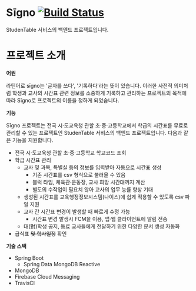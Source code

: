 # Sīgno [![Build Status](https://travis-ci.com/spike-team/Signo.svg?branch=master)](https://travis-ci.com/spike-team/Signo)
StudenTable 서비스의 백엔드 프로젝트입니다.

# 프로젝트 소개
**어원**

라틴어로 sīgno는 '글자를 쓰다', '기록하다'라는 뜻이 있습니다. 이러한 사전적 의미처럼 학생과 교사의 시간표 관련 정보를 소중하게 기록하고 관리하는 프로젝트의 목적에 따라 Sīgno로 프로젝트의 이름을 정하게 되었습니다.

**기능**

Sīgno 프로젝트는 전국 시·도교육청 관할 초·중·고등학교에서 학급의 시간표를 무료로 관리할 수 있는 프로젝트인 StudenTable 서비스의 백엔드 프로젝트입니다. 다음과 같은 기능을 지원합니다.

- 전국 시·도교육청 관할 초·중·고등학교 학교코드 조회
- 학급 시간표 관리
  - 교사 및 과목, 특별실 등의 정보를 입력받아 자동으로 시간표 생성
    - 기존 시간표를 csv 형식으로 불러올 수 있음
    - 블럭 타임, 체육관·운동장, 교사 희망 시간대까지 계산
    - 별도의 수작업이 필요치 않아 교사의 업무 능률 향상 기대
  - 생성된 시간표를 교육행정정보시스템(나이스)에 쉽게 적용할 수 있도록 csv 파일 지원
  - 교사 간 시간표 변경이 발생할 때 빠르게 수정 가능
    - 시간표 변경 발생시 FCM을 이용, 앱·웹 클라이언트에 알림 전송
  - 대(對)학생 공지, 동료 교사들에게 전달하기 위한 다양한 문서 생성 자동화
- 급식표 ~~및 학사일정~~ 확인

**기술 스택**

- Spring Boot
  - Spring Data MongoDB Reactive
- MongoDB
- Firebase Cloud Messaging
- TravisCI
